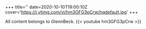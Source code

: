 +++
title=''
date=2020-10-10T19:00:10Z
cover='https://i.ytimg.com/vi/hm3GFG3pCrw/hqdefault.jpg'
+++

All content belongs to GlennBeck.
{{< youtube hm3GFG3pCrw >}}
